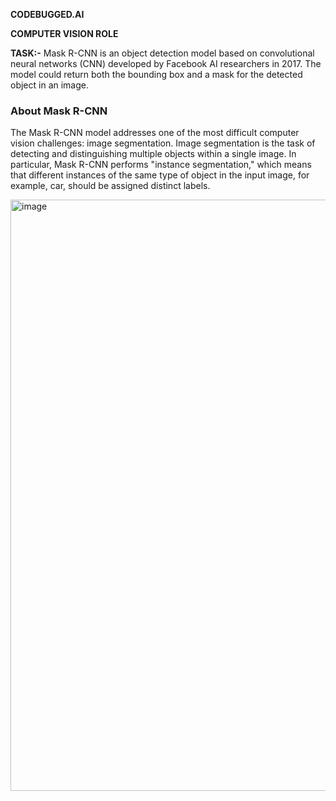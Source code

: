 **CODEBUGGED.AI** <br>


**COMPUTER VISION ROLE**<br>


**TASK:-**
Mask R-CNN is an object detection model based on convolutional neural networks (CNN) developed by Facebook AI researchers in 2017. The model could return both the bounding box and a mask for the detected object in an image.


### About Mask R-CNN
The Mask R-CNN model addresses one of the most difficult computer vision challenges: image segmentation. Image segmentation is the task of detecting and distinguishing multiple objects within a single image. In particular, Mask R-CNN performs "instance segmentation," which means that different instances of the same type of object in the input image, for example, car, should be assigned distinct labels.

<img width="946" alt="image" src="https://user-images.githubusercontent.com/67103218/161230277-a6097927-91db-4ef1-a3d4-2a492bbc3b94.jpg">

